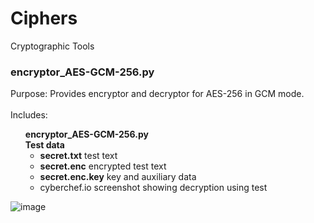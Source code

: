 # Ciphers
Cryptographic Tools
<div>
<h3>encryptor_AES-GCM-256.py</h3>
  <div>
Purpose:
Provides encryptor and decryptor for AES-256 in GCM mode.
  </div>
  <br>
    <div>
Includes:<br> 
  <ul style='list-style-type: none;'>
<li><b>encryptor_AES-GCM-256.py</b></li>
<li><b>Test data</b>
  <ul><li>
  <b>secret.txt</b>   test text</li>
<li><b>secret.enc</b>   encrypted test text</li>
<li><b>secret.enc.key</b>   key and auxiliary data</li>
<li>cyberchef.io screenshot showing decryption using test</li></li>
  </ul>
</li></ul>

![image](https://github.com/user-attachments/assets/927e4204-f218-4dcf-bbd0-965285160b9e)
</div>
</div>
